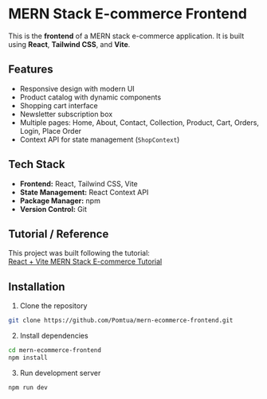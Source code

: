 # MERN Stack E-commerce Frontend

This is the **frontend** of a MERN stack e-commerce application. It is built using **React**, **Tailwind CSS**, and **Vite**.

## Features

- Responsive design with modern UI
- Product catalog with dynamic components
- Shopping cart interface
- Newsletter subscription box
- Multiple pages: Home, About, Contact, Collection, Product, Cart, Orders, Login, Place Order
- Context API for state management (`ShopContext`)

## Tech Stack

- **Frontend:** React, Tailwind CSS, Vite
- **State Management:** React Context API
- **Package Manager:** npm
- **Version Control:** Git

## Tutorial / Reference

This project was built following the tutorial:  
[React + Vite MERN Stack E-commerce Tutorial](https://www.youtube.com/watch?v=7E6um7NGmeE&t=19863s)


## Installation

1. Clone the repository  
```bash
git clone https://github.com/Pomtua/mern-ecommerce-frontend.git
```

2. Install dependencies
```bash
cd mern-ecommerce-frontend
npm install
```

3. Run development server
```bash
npm run dev
```

